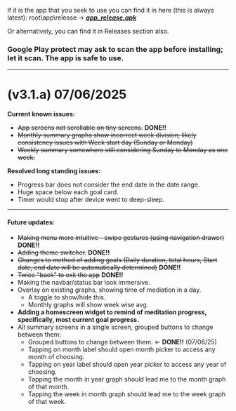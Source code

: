 If it is the app that you seek to use you can find it in here (this is always latest): root\app\release -> ***[app_release.apk](https://github.com/spewedprojects/MeditationTracker/blob/master/app/release/app-release.apk)***

Or alternatively, you can find it in Releases section also.

### Google Play protect may ask to scan the app before installing; let it scan. **The app is safe to use.**

***

# (v3.1.a) 07/06/2025
**Current known issues:**
- ~~App screens not scrollable on tiny screens.~~ __DONE!!__
- ~~Monthly summary graphs show incorrect week division; likely consistency issues with Week start day (Sunday or Monday)~~
- ~~Weekly summary somewhere still considering Sunday to Monday as one week.~~

__Resolved long standing issues:__
- Progress bar does not consider the end date in the date range.
- Huge space below each goal card.
- Timer would stop after device went to deep-sleep.

***
#### **Future updates:**
- ~~Making menu more intuitive - swipe gestures (using navigation drawer)~~ __DONE!!__
- ~~Adding theme switcher.~~ __DONE!!__
- ~~Changes to method of adding goals (Daily duration, total hours, Start date, end date will be automatically determined)~~ __DONE!!__
- ~~Twice "back" to exit the app~~ **DONE!!**
- Making the navbar/status bar look immersive.
- Overlay on existing graphs, showing time of mediation in a day.
  - A toggle to show/hide this.
  - Monthly graphs will show week wise avg.
- **Adding a homescreen widget to remind of meditation progress, specifically, most current goal progress.**
- All summary screens in a single screen, grouped buttons to change between them:
    - Grouped buttons to change between them. <- __DONE!!__ (07/06/25)
    - Tapping on month label should open month picker to access any month of choosing.
    - Tapping on year label should open year picker to access any year of choosing.
    - Tapping the month in year graph should lead me to the month graph of that month.
    - Tapping the week in month graph should lead me to the week graph of that week.